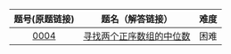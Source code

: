 题号(原题链接) | 题名（解答链接） | 难度
:-: | :-: | :-:
[0004](https://leetcode-cn.com/problems/median-of-two-sorted-arrays/description/) | [寻找两个正序数组的中位数](https://github.com/cocowh/algorithm/blob/master/hard/4.%E5%AF%BB%E6%89%BE%E4%B8%A4%E4%B8%AA%E6%AD%A3%E5%BA%8F%E6%95%B0%E7%BB%84%E7%9A%84%E4%B8%AD%E4%BD%8D%E6%95%B0.go) | 困难